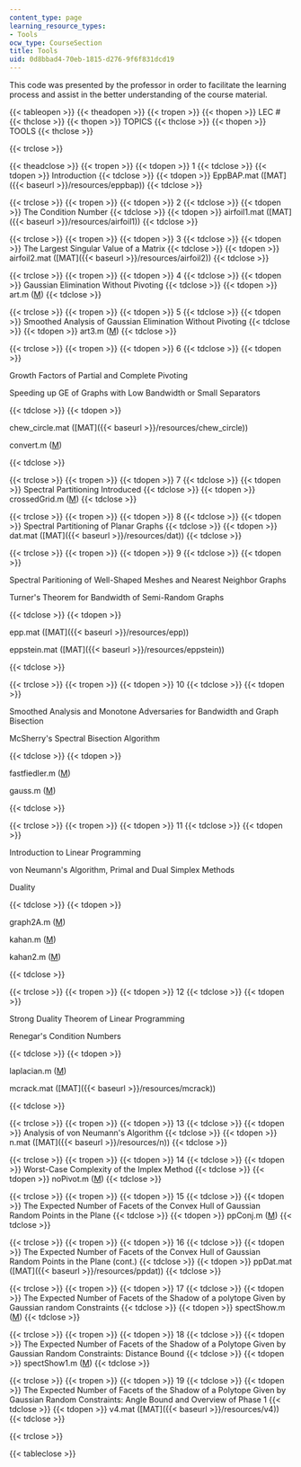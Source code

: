 ```yaml
---
content_type: page
learning_resource_types:
- Tools
ocw_type: CourseSection
title: Tools
uid: 0d8bbad4-70eb-1815-d276-9f6f831dcd19
---
```


This code was presented by the professor in order to facilitate the learning process and assist in the better understanding of the course material.

{{< tableopen >}}
{{< theadopen >}}
{{< tropen >}}
{{< thopen >}}
LEC #
{{< thclose >}}
{{< thopen >}}
TOPICS
{{< thclose >}}
{{< thopen >}}
TOOLS
{{< thclose >}}

{{< trclose >}}

{{< theadclose >}}
{{< tropen >}}
{{< tdopen >}}
1
{{< tdclose >}}
{{< tdopen >}}
Introduction
{{< tdclose >}}
{{< tdopen >}}
EppBAP.mat ([MAT]({{< baseurl >}}/resources/eppbap))
{{< tdclose >}}

{{< trclose >}}
{{< tropen >}}
{{< tdopen >}}
2
{{< tdclose >}}
{{< tdopen >}}
The Condition Number
{{< tdclose >}}
{{< tdopen >}}
airfoil1.mat ([MAT]({{< baseurl >}}/resources/airfoil1))
{{< tdclose >}}

{{< trclose >}}
{{< tropen >}}
{{< tdopen >}}
3
{{< tdclose >}}
{{< tdopen >}}
The Largest Singular Value of a Matrix
{{< tdclose >}}
{{< tdopen >}}
airfoil2.mat ([MAT]({{< baseurl >}}/resources/airfoil2))
{{< tdclose >}}

{{< trclose >}}
{{< tropen >}}
{{< tdopen >}}
4
{{< tdclose >}}
{{< tdopen >}}
Gaussian Elimination Without Pivoting
{{< tdclose >}}
{{< tdopen >}}
art.m ([M](/courses/mathematics/18-409-behavior-of-algorithms-spring-2002/tools/art.m))
{{< tdclose >}}

{{< trclose >}}
{{< tropen >}}
{{< tdopen >}}
5
{{< tdclose >}}
{{< tdopen >}}
Smoothed Analysis of Gaussian Elimination Without Pivoting
{{< tdclose >}}
{{< tdopen >}}
art3.m ([M](/courses/mathematics/18-409-behavior-of-algorithms-spring-2002/tools/art3.m))
{{< tdclose >}}

{{< trclose >}}
{{< tropen >}}
{{< tdopen >}}
6
{{< tdclose >}}
{{< tdopen >}}


Growth Factors of Partial and Complete Pivoting

Speeding up GE of Graphs with Low Bandwidth or Small Separators


{{< tdclose >}}
{{< tdopen >}}


chew\_circle.mat ([MAT]({{< baseurl >}}/resources/chew_circle))

convert.m ([M](/courses/mathematics/18-409-behavior-of-algorithms-spring-2002/tools/convert.m))


{{< tdclose >}}

{{< trclose >}}
{{< tropen >}}
{{< tdopen >}}
7
{{< tdclose >}}
{{< tdopen >}}
Spectral Partitioning Introduced
{{< tdclose >}}
{{< tdopen >}}
crossedGrid.m ([M](/courses/mathematics/18-409-behavior-of-algorithms-spring-2002/tools/crossedGrid.m))
{{< tdclose >}}

{{< trclose >}}
{{< tropen >}}
{{< tdopen >}}
8
{{< tdclose >}}
{{< tdopen >}}
Spectral Partitioning of Planar Graphs
{{< tdclose >}}
{{< tdopen >}}
dat.mat ([MAT]({{< baseurl >}}/resources/dat))
{{< tdclose >}}

{{< trclose >}}
{{< tropen >}}
{{< tdopen >}}
9
{{< tdclose >}}
{{< tdopen >}}


Spectral Paritioning of Well-Shaped Meshes and Nearest Neighbor Graphs

Turner's Theorem for Bandwidth of Semi-Random Graphs


{{< tdclose >}}
{{< tdopen >}}


epp.mat ([MAT]({{< baseurl >}}/resources/epp))

eppstein.mat ([MAT]({{< baseurl >}}/resources/eppstein))


{{< tdclose >}}

{{< trclose >}}
{{< tropen >}}
{{< tdopen >}}
10
{{< tdclose >}}
{{< tdopen >}}


Smoothed Analysis and Monotone Adversaries for Bandwidth and Graph Bisection

McSherry's Spectral Bisection Algorithm


{{< tdclose >}}
{{< tdopen >}}


fastfiedler.m ([M](/courses/mathematics/18-409-behavior-of-algorithms-spring-2002/tools/fastfiedler.m))

gauss.m ([M](/courses/mathematics/18-409-behavior-of-algorithms-spring-2002/tools/gauss.m))


{{< tdclose >}}

{{< trclose >}}
{{< tropen >}}
{{< tdopen >}}
11
{{< tdclose >}}
{{< tdopen >}}


Introduction to Linear Programming

von Neumann's Algorithm, Primal and Dual Simplex Methods

Duality


{{< tdclose >}}
{{< tdopen >}}


graph2A.m ([M](/courses/mathematics/18-409-behavior-of-algorithms-spring-2002/tools/graph2A.m))

kahan.m ([M](/courses/mathematics/18-409-behavior-of-algorithms-spring-2002/tools/kahan.m))

kahan2.m ([M](/courses/mathematics/18-409-behavior-of-algorithms-spring-2002/tools/kahan2.m))


{{< tdclose >}}

{{< trclose >}}
{{< tropen >}}
{{< tdopen >}}
12
{{< tdclose >}}
{{< tdopen >}}


Strong Duality Theorem of Linear Programming

Renegar's Condition Numbers


{{< tdclose >}}
{{< tdopen >}}


laplacian.m ([M](/courses/mathematics/18-409-behavior-of-algorithms-spring-2002/tools/laplacian.m))

mcrack.mat ([MAT]({{< baseurl >}}/resources/mcrack))


{{< tdclose >}}

{{< trclose >}}
{{< tropen >}}
{{< tdopen >}}
13
{{< tdclose >}}
{{< tdopen >}}
Analysis of von Neumann's Algorithm
{{< tdclose >}}
{{< tdopen >}}
n.mat ([MAT]({{< baseurl >}}/resources/n))
{{< tdclose >}}

{{< trclose >}}
{{< tropen >}}
{{< tdopen >}}
14
{{< tdclose >}}
{{< tdopen >}}
Worst-Case Complexity of the Implex Method
{{< tdclose >}}
{{< tdopen >}}
noPivot.m ([M](/courses/mathematics/18-409-behavior-of-algorithms-spring-2002/tools/noPivot.m))
{{< tdclose >}}

{{< trclose >}}
{{< tropen >}}
{{< tdopen >}}
15
{{< tdclose >}}
{{< tdopen >}}
The Expected Number of Facets of the Convex Hull of Gaussian Random Points in the Plane
{{< tdclose >}}
{{< tdopen >}}
ppConj.m ([M](/courses/mathematics/18-409-behavior-of-algorithms-spring-2002/tools/ppConj.m))
{{< tdclose >}}

{{< trclose >}}
{{< tropen >}}
{{< tdopen >}}
16
{{< tdclose >}}
{{< tdopen >}}
The Expected Number of Facets of the Convex Hull of Gaussian Random Points in the Plane (cont.)
{{< tdclose >}}
{{< tdopen >}}
ppDat.mat ([MAT]({{< baseurl >}}/resources/ppdat))
{{< tdclose >}}

{{< trclose >}}
{{< tropen >}}
{{< tdopen >}}
17
{{< tdclose >}}
{{< tdopen >}}
The Expected Number of Facets of the Shadow of a polytope Given by Gaussian random Constraints
{{< tdclose >}}
{{< tdopen >}}
spectShow.m ([M](/courses/mathematics/18-409-behavior-of-algorithms-spring-2002/tools/spectShow.m))
{{< tdclose >}}

{{< trclose >}}
{{< tropen >}}
{{< tdopen >}}
18
{{< tdclose >}}
{{< tdopen >}}
The Expected Number of Facets of the Shadow of a Polytope Given by Gaussian Random Constraints: Distance Bound
{{< tdclose >}}
{{< tdopen >}}
spectShow1.m ([M](/courses/mathematics/18-409-behavior-of-algorithms-spring-2002/tools/spectShow1.m))
{{< tdclose >}}

{{< trclose >}}
{{< tropen >}}
{{< tdopen >}}
19
{{< tdclose >}}
{{< tdopen >}}
The Expected Number of Facets of the Shadow of a Polytope Given by Gaussian Random Constraints: Angle Bound and Overview of Phase 1
{{< tdclose >}}
{{< tdopen >}}
v4.mat ([MAT]({{< baseurl >}}/resources/v4))
{{< tdclose >}}

{{< trclose >}}

{{< tableclose >}}
